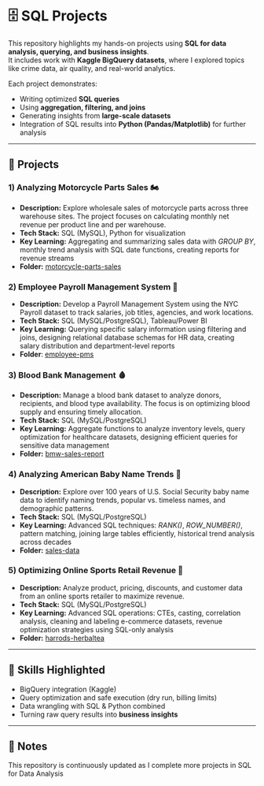 # 🗄️ SQL Projects

This repository highlights my hands-on projects using **SQL for data analysis, querying, and business insights**.  
It includes work with **Kaggle BigQuery datasets**, where I explored topics like crime data, air quality, and real-world analytics.

Each project demonstrates:
- Writing optimized **SQL queries**  
- Using **aggregation, filtering, and joins**  
- Generating insights from **large-scale datasets**  
- Integration of SQL results into **Python (Pandas/Matplotlib)** for further analysis  

---

## 📂 Projects

### 1) Analyzing Motorcycle Parts Sales 🏍️ 
- **Description:** Explore wholesale sales of motorcycle parts across three warehouse sites. The project focuses on calculating monthly net revenue per product line and per warehouse.
- **Tech Stack:** SQL (MySQL), Python for visualization
- **Key Learning:** Aggregating and summarizing sales data with *GROUP BY*, monthly trend analysis with SQL date functions, creating reports for revenue streams
- **Folder:** [motorcycle-parts-sales](./motorcycle-parts-sales)

### 2) Employee Payroll Management System 💼
- **Description:** Develop a Payroll Management System using the NYC Payroll dataset to track salaries, job titles, agencies, and work locations.
- **Tech Stack:** SQL (MySQL/PostgreSQL), Tableau/Power BI
- **Key Learning:** Querying specific salary information using filtering and joins, designing relational database schemas for HR data, creating salary distribution and department-level reports
- **Folder**: [employee-pms](./employee-pms)

### 3) Blood Bank Management 🩸 
- **Description:** Manage a blood bank dataset to analyze donors, recipients, and blood type availability. The focus is on optimizing blood supply and ensuring timely allocation.
- **Tech Stack:** SQL (MySQL/PostgreSQL)
- **Key Learning:** Aggregate functions to analyze inventory levels, query optimization for healthcare datasets, designing efficient queries for sensitive data management
- **Folder:** [bmw-sales-report](./bmw-sales-report)  

### 4) Analyzing American Baby Name Trends 👶
- **Description:** Explore over 100 years of U.S. Social Security baby name data to identify naming trends, popular vs. timeless names, and demographic patterns.  
- **Tech Stack:** SQL (MySQL/PostgreSQL)
- **Key Learning:** Advanced SQL techniques: *RANK()*, *ROW_NUMBER()*, pattern matching, joining large tables efficiently, historical trend analysis across decades
- **Folder:** [sales-data](./sales-data)  

### 5) Optimizing Online Sports Retail Revenue 🏀
- **Description:** Analyze product, pricing, discounts, and customer data from an online sports retailer to maximize revenue.
- **Tech Stack:** SQL (MySQL/PostgreSQL)
- **Key Learning:** Advanced SQL operations: CTEs, casting, correlation analysis, cleaning and labeling e-commerce datasets, revenue optimization strategies using SQL-only analysis    
- **Folder:** [harrods-herbaltea](./harrods-herbaltea) 

---

## 🚀 Skills Highlighted
- BigQuery integration (Kaggle)  
- Query optimization and safe execution (dry run, billing limits)  
- Data wrangling with SQL & Python combined  
- Turning raw query results into **business insights**  

---

## 📌 Notes
This repository is continuously updated as I complete more projects in SQL for Data Analysis   
